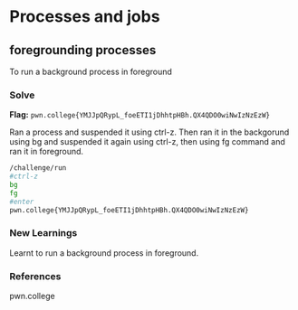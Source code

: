 # Processes and jobs

## foregrounding processes
To run a background process in foreground

### Solve
**Flag:** `pwn.college{YMJJpQRypL_foeETI1jDhhtpHBh.QX4QDO0wiNwIzNzEzW}`

Ran a process and suspended it using ctrl-z. Then ran it in the backgorund using bg and suspended it again using ctrl-z, then using fg command and ran it in foreground.

```bash
/challenge/run
#ctrl-z
bg
fg
#enter
pwn.college{YMJJpQRypL_foeETI1jDhhtpHBh.QX4QDO0wiNwIzNzEzW}
```

### New Learnings
Learnt to run a background process in foreground.

### References 
pwn.college
